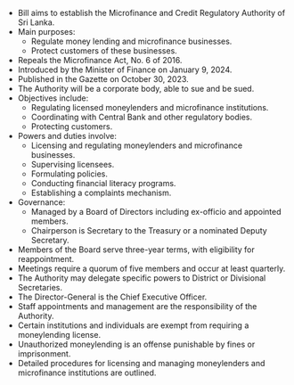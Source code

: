 - Bill aims to establish the Microfinance and Credit Regulatory Authority of Sri Lanka.
- Main purposes:
  - Regulate money lending and microfinance businesses.
  - Protect customers of these businesses.
- Repeals the Microfinance Act, No. 6 of 2016.
- Introduced by the Minister of Finance on January 9, 2024.
- Published in the Gazette on October 30, 2023.
- The Authority will be a corporate body, able to sue and be sued.
- Objectives include:
  - Regulating licensed moneylenders and microfinance institutions.
  - Coordinating with Central Bank and other regulatory bodies.
  - Protecting customers.
- Powers and duties involve:
  - Licensing and regulating moneylenders and microfinance businesses.
  - Supervising licensees.
  - Formulating policies.
  - Conducting financial literacy programs.
  - Establishing a complaints mechanism.
- Governance:
  - Managed by a Board of Directors including ex-officio and appointed members.
  - Chairperson is Secretary to the Treasury or a nominated Deputy Secretary.
- Members of the Board serve three-year terms, with eligibility for reappointment.
- Meetings require a quorum of five members and occur at least quarterly.
- The Authority may delegate specific powers to District or Divisional Secretaries.
- The Director-General is the Chief Executive Officer.
- Staff appointments and management are the responsibility of the Authority.
- Certain institutions and individuals are exempt from requiring a moneylending license.
- Unauthorized moneylending is an offense punishable by fines or imprisonment.
- Detailed procedures for licensing and managing moneylenders and microfinance institutions are outlined.